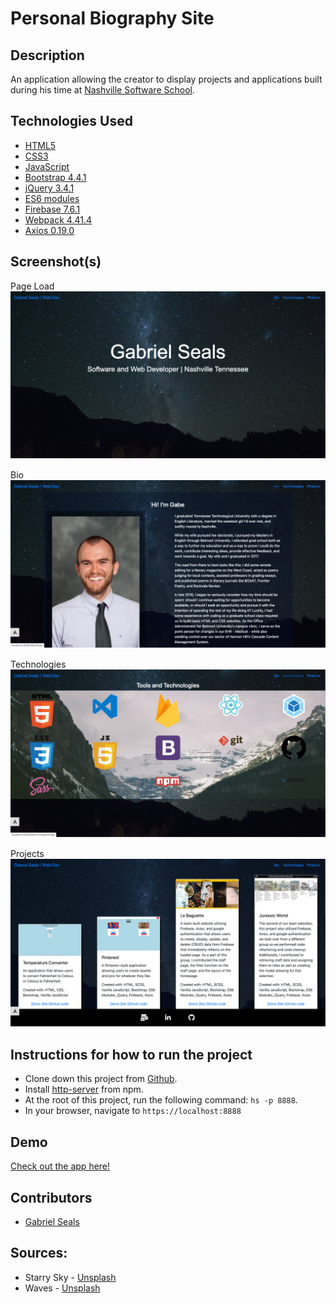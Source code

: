 # Personal Biography Site


## Description

An application allowing the creator to display projects and applications built during his time at [Nashville Software School](http://nashvillesoftwareschool.com/).

## Technologies Used

* [HTML5](https://html.spec.whatwg.org/multipage/)
* [CSS3](https://www.w3.org/Style/CSS/Overview.en.html)
* [JavaScript](https://www.javascript.com/)
* [Bootstrap 4.4.1](https://getbootstrap.com/)
* [jQuery 3.4.1](https://jquery.com/)
* [ES6 modules](https://developer.mozilla.org/en-US/docs/Web/JavaScript/Guide/Modules)
* [Firebase 7.6.1](https://firebase.google.com/)
* [Webpack 4.41.4](https://webpack.js.org/)
* [Axios 0.19.0](https://www.npmjs.com/package/axios)

## Screenshot(s)

Page Load
![Main View](https://raw.githubusercontent.com/gseals/personal-bio-site/master/screenshots/intro.png)

Bio
![Bio](https://raw.githubusercontent.com/gseals/personal-bio-site/master/screenshots/bio.png)

Technologies
![Technologies](https://raw.githubusercontent.com/gseals/personal-bio-site/master/screenshots/tech.png)

Projects
![Projects](https://raw.githubusercontent.com/gseals/personal-bio-site/master/screenshots/proj.png)

## Instructions for how to run the project

* Clone down this project from [Github](https://github.com/gseals/personal-bio-site).
* Install [http-server](https://www.npmjs.com/package/http-server) from npm.
* At the root of this project, run the following command: `hs -p 8888`.
* In your browser, navigate to `https://localhost:8888`

## Demo

[Check out the app here!](https://personal-bio-site-f8721.firebaseapp.com)

## Contributors

* [Gabriel Seals](https://github.com/gseals)

## Sources:
* Starry Sky - [Unsplash](https://unsplash.com/photos/uWR7D6L8bU8)
* Waves - [Unsplash](https://unsplash.com/photos/cEeEtjedNls)